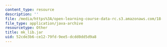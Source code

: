 ```yaml
---
content_type: resource
description: ''
file: /media/https%3A/open-learning-course-data-rc.s3.amazonaws.com/18-02sc-multivariable-calculus-fall-2010/52cde3b6ce1279fd9ee5dcdd0dd5d9a8_mk_lib.jar
file_type: application/java-archive
resourcetype: Other
title: mk_lib.jar
uid: 52cde3b6-ce12-79fd-9ee5-dcdd0dd5d9a8
---
```

